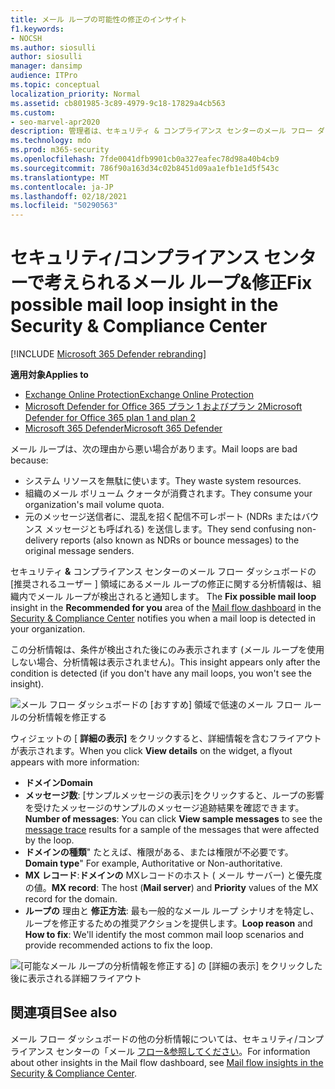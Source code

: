 ```yaml
---
title: メール ループの可能性の修正のインサイト
f1.keywords:
- NOCSH
ms.author: siosulli
author: siosulli
manager: dansimp
audience: ITPro
ms.topic: conceptual
localization_priority: Normal
ms.assetid: cb801985-3c89-4979-9c18-17829a4cb563
ms.custom:
- seo-marvel-apr2020
description: 管理者は、セキュリティ & コンプライアンス センターのメール フロー ダッシュボードで、メール ループの可能性がある修正の分析情報を使用して、組織内のメール ループを特定して修正する方法について説明します。
ms.technology: mdo
ms.prod: m365-security
ms.openlocfilehash: 7fde0041dfb9901cb0a327eafec78d98a40b4cb9
ms.sourcegitcommit: 786f90a163d34c02b8451d09aa1efb1e1d5f543c
ms.translationtype: MT
ms.contentlocale: ja-JP
ms.lasthandoff: 02/18/2021
ms.locfileid: "50290563"
---
```

# <a name="fix-possible-mail-loop-insight-in-the-security--compliance-center"></a><span data-ttu-id="b1467-103">セキュリティ/コンプライアンス センターで考えられるメール ループ&修正</span><span class="sxs-lookup"><span data-stu-id="b1467-103">Fix possible mail loop insight in the Security & Compliance Center</span></span>

[!INCLUDE [Microsoft 365 Defender rebranding](../includes/microsoft-defender-for-office.md)]

<span data-ttu-id="b1467-104">**適用対象**</span><span class="sxs-lookup"><span data-stu-id="b1467-104">**Applies to**</span></span>
- [<span data-ttu-id="b1467-105">Exchange Online Protection</span><span class="sxs-lookup"><span data-stu-id="b1467-105">Exchange Online Protection</span></span>](exchange-online-protection-overview.md)
- [<span data-ttu-id="b1467-106">Microsoft Defender for Office 365 プラン 1 およびプラン 2</span><span class="sxs-lookup"><span data-stu-id="b1467-106">Microsoft Defender for Office 365 plan 1 and plan 2</span></span>](office-365-atp.md)
- [<span data-ttu-id="b1467-107">Microsoft 365 Defender</span><span class="sxs-lookup"><span data-stu-id="b1467-107">Microsoft 365 Defender</span></span>](../mtp/microsoft-threat-protection.md)

<span data-ttu-id="b1467-108">メール ループは、次の理由から悪い場合があります。</span><span class="sxs-lookup"><span data-stu-id="b1467-108">Mail loops are bad because:</span></span>

- <span data-ttu-id="b1467-109">システム リソースを無駄に使います。</span><span class="sxs-lookup"><span data-stu-id="b1467-109">They waste system resources.</span></span>
- <span data-ttu-id="b1467-110">組織のメール ボリューム クォータが消費されます。</span><span class="sxs-lookup"><span data-stu-id="b1467-110">They consume your organization's mail volume quota.</span></span>
- <span data-ttu-id="b1467-111">元のメッセージ送信者に、混乱を招く配信不可レポート (NDRs またはバウンス メッセージとも呼ばれる) を送信します。</span><span class="sxs-lookup"><span data-stu-id="b1467-111">They send confusing non-delivery reports (also known as NDRs or bounce messages) to the original message senders.</span></span>

<span data-ttu-id="b1467-112">セキュリティ **&** コンプライアンス センターのメール フロー ダッシュボードの [推奨されるユーザー [](https://protection.office.com) ] 領域にあるメール ループの修正に関する分析情報は、組織内でメール ループが検出されると通知します。  [](mail-flow-insights-v2.md)</span><span class="sxs-lookup"><span data-stu-id="b1467-112">The **Fix possible mail loop** insight in the **Recommended for you** area of the [Mail flow dashboard](mail-flow-insights-v2.md) in the [Security & Compliance Center](https://protection.office.com) notifies you when a mail loop is detected in your organization.</span></span>

<span data-ttu-id="b1467-113">この分析情報は、条件が検出された後にのみ表示されます (メール ループを使用しない場合、分析情報は表示されません)。</span><span class="sxs-lookup"><span data-stu-id="b1467-113">This insight appears only after the condition is detected (if you don't have any mail loops, you won't see the insight).</span></span>

![メール フロー ダッシュボードの [おすすめ] 領域で低速のメール フロー ルールの分析情報を修正する](../../media/mfi-fix-possible-mail-loop.png)

<span data-ttu-id="b1467-115">ウィジェットの [ **詳細の表示]** をクリックすると、詳細情報を含むフライアウトが表示されます。</span><span class="sxs-lookup"><span data-stu-id="b1467-115">When you click **View details** on the widget, a flyout appears with more information:</span></span>

- <span data-ttu-id="b1467-116">**ドメイン**</span><span class="sxs-lookup"><span data-stu-id="b1467-116">**Domain**</span></span>
- <span data-ttu-id="b1467-117">**メッセージ数**: [サンプルメッセージの表示][](message-trace-scc.md)をクリックすると、ループの影響を受けたメッセージのサンプルのメッセージ追跡結果を確認できます。</span><span class="sxs-lookup"><span data-stu-id="b1467-117">**Number of messages**: You can click **View sample messages** to see the [message trace](message-trace-scc.md) results for a sample of the messages that were affected by the loop.</span></span>
- <span data-ttu-id="b1467-118">**ドメインの種類**" たとえば、権限がある、または権限が不必要です。</span><span class="sxs-lookup"><span data-stu-id="b1467-118">**Domain type**" For example, Authoritative or Non-authoritative.</span></span>
- <span data-ttu-id="b1467-119">**MX レコード**:**ドメインの** MXレコードのホスト ( メール サーバー) と優先度の値。</span><span class="sxs-lookup"><span data-stu-id="b1467-119">**MX record**: The host (**Mail server**) and **Priority** values of the MX record for the domain.</span></span>
- <span data-ttu-id="b1467-120">**ループの** 理由と **修正方法**: 最も一般的なメール ループ シナリオを特定し、ループを修正するための推奨アクションを提供します。</span><span class="sxs-lookup"><span data-stu-id="b1467-120">**Loop reason** and **How to fix**: We'll identify the most common mail loop scenarios and provide recommended actions to fix the loop.</span></span>

![[可能なメール ループの分析情報を修正する] の [詳細の表示] をクリックした後に表示される詳細フライアウト](../../media/mfi-fix-possible-mail-loop-details.png)

## <a name="see-also"></a><span data-ttu-id="b1467-122">関連項目</span><span class="sxs-lookup"><span data-stu-id="b1467-122">See also</span></span>

<span data-ttu-id="b1467-123">メール フロー ダッシュボードの他の分析情報については、セキュリティ/コンプライアンス センターの「メール [フロー&参照してください](mail-flow-insights-v2.md)。</span><span class="sxs-lookup"><span data-stu-id="b1467-123">For information about other insights in the Mail flow dashboard, see [Mail flow insights in the Security & Compliance Center](mail-flow-insights-v2.md).</span></span>
